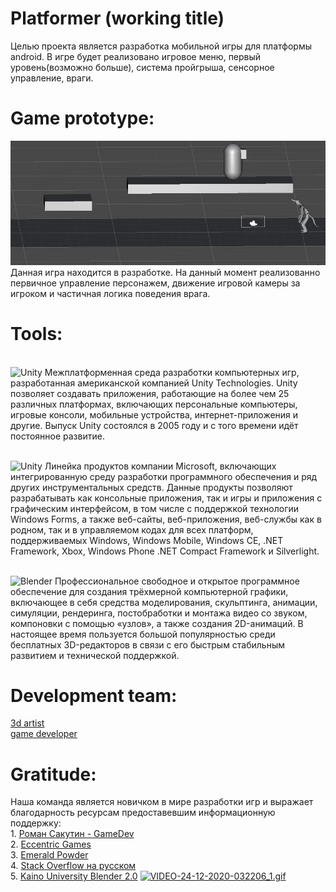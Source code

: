 # Platformer (working title)
Целью проекта является разработка мобильной игры для платформы android. В игре будет реализовано игровое меню, первый уровень(возможно больше), система пройгрыша, сенсорное управление, враги.
# Game prototype:
![](https://github.com/kapik95/platformer/blob/44164fe1c833bdaa94181c3f470a5c3d19dbd789/nFGcCKerZN.gif)
<br>Данная игра находится в разработке. На данный момент реализованно первичное управление персонажем, движение игровой камеры за игроком и частичная логика поведения врага.
# Tools:
<br><img src="https://www.pvsm.ru/images/Unity-3D-Web-Player-na-Linux-cherez-Pipelight.jpg" width="150" height="150" alt="Unity"> Межплатформенная среда разработки компьютерных игр, разработанная американской компанией Unity Technologies. Unity позволяет создавать приложения, работающие на более чем 25 различных платформах, включающих персональные компьютеры, игровые консоли, мобильные устройства, интернет-приложения и другие. Выпуск Unity состоялся в 2005 году и с того времени идёт постоянное развитие.

<br><img src="https://devblogs.microsoft.com/visualstudio/wp-content/uploads/sites/4/2019/02/visualstudio-1.png" width="150" height="150" alt="Unity"> Линейка продуктов компании Microsoft, включающих интегрированную среду разработки программного обеспечения и ряд других инструментальных средств. Данные продукты позволяют разрабатывать как консольные приложения, так и игры и приложения с графическим интерфейсом, в том числе с поддержкой технологии Windows Forms, а также веб-сайты, веб-приложения, веб-службы как в родном, так и в управляемом кодах для всех платформ, поддерживаемых Windows, Windows Mobile, Windows CE, .NET Framework, Xbox, Windows Phone .NET Compact Framework и Silverlight.

<br><img src="https://im0-tub-ru.yandex.net/i?id=83e47950c7450a9af6c127d0bff1e376&n=13" width="150" height="150" alt="Blender"> Профессиональное cвободное и открытое программное обеспечение для создания трёхмерной компьютерной графики, включающее в себя средства моделирования, скульптинга, анимации, симуляции, рендеринга, постобработки и монтажа видео со звуком, компоновки с помощью «узлов», а также создания 2D-анимаций. В настоящее время пользуется большой популярностью среди бесплатных 3D-редакторов в связи с его быстрым стабильным развитием и технической поддержкой.
# Development team:
<a href="https://vk.com/eldarnt">3d artist</a>
<br><a href="https://vk.com/gomonec">game developer</a>
# Gratitude:
Наша команда является новичком в мире разработки игр и выражает благодарность ресурсам предоставевшим информационную поддержку:
<br>1. <a href="https://www.youtube.com/channel/UCUEQBzSZx65-FcVwce8HYNQ">Роман Сакутин - GameDev</a>
<br>2. <a href="https://www.youtube.com/channel/UCSNPJHBDUrSguA5ABlviOzQ">Eccentric Games</a>
<br>3. <a href="https://www.youtube.com/channel/UC6wnai488mwec_FUVfdl84w">Emerald Powder</a>
<br>4. <a href="https://ru.stackoverflow.com/">Stack Overflow на русском</a>
<br>5. <a href="https://kaino.online/">Kaino University Blender 2.0</a>
<a href="https://gifyu.com/image/CIdL"><img src="https://s8.gifyu.com/images/VIDEO-24-12-2020-032206_1.gif" alt="VIDEO-24-12-2020-032206_1.gif" border="0" /></a>
